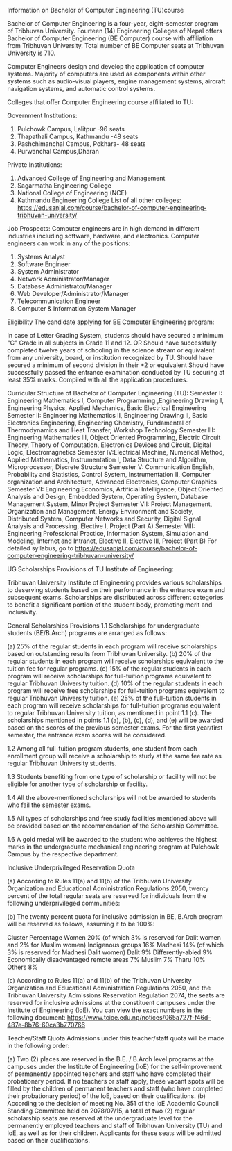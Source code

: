 Information on Bachelor of Computer Engineering (TU)course

Bachelor of Computer Engineering is a four-year, eight-semester program of Tribhuvan University. Fourteen (14) Engineering Colleges of Nepal offers Bachelor of Computer Engineering (BE Computer) course with affiliation from Tribhuvan University. Total number of BE Computer seats at Tribhuvan University is 710.

Computer Engineers design and develop the application of computer systems. Majority of computers are used as components within other systems such as audio-visual players, engine management systems, aircraft navigation systems, and automatic control systems.

Colleges that offer Computer Engineering course affiliated to TU:

Government Institutions:

1. Pulchowk Campus, Lalitpur -96 seats
2. Thapathali Campus, Kathmandu -48 seats
3. Pashchimanchal Campus, Pokhara- 48 seats
4. Purwanchal Campus,Dharan

Private Institutions:

1. Advanced College of Engineering and Management
2. Sagarmatha Engineering College
3. National College of Engineering (NCE)
4. Kathmandu Engineering College
   List of all other colleges: https://edusanjal.com/course/bachelor-of-computer-engineering-tribhuvan-university/

Job Prospects:
Computer engineers are in high demand in different industries including software, hardware, and electronics. Computer engineers can work in any of the positions:

1. Systems Analyst
2. Software Engineer
3. System Administrator
4. Network Administrator/Manager
5. Database Administrator/Manager
6. Web Developer/Administrator/Manager
7. Telecommunication Engineer
8. Computer & Information System Manager

Eligibility
The candidate applying for BE Computer Engineering program:

In case of Letter Grading System, students should have secured a minimum "C" Grade in all subjects in Grade 11 and 12.
OR
Should have successfully completed twelve years of schooling in the science stream or equivalent from any university, board, or institution recognized by TU. Should have secured a minimum of second division in their +2 or equivalent
Should have successfully passed the entrance examination conducted by TU securing at least 35% marks.
Compiled with all the application procedures.

Curricular Structure of Bachelor of Computer Engineering (TU):
Semester I: Engineering Mathematics I, Computer Programming ,Engineering Drawing I, Engineering Physics, Applied Mechanics, Basic Electrical Engineering
Semester II: Engineering Mathematics II, Engineering Drawing II, Basic Electronics Engineering, Engineering Chemistry, Fundamental of Thermodynamics and Heat Transfer, Workshop Technology
Semester III: Engineering Mathematics III, Object Oriented Programming, Electric Circuit Theory, Theory of Computation, Electronics Devices and Circuit, Digital Logic, Electromagnetics
Semester IV:Electrical Machine, Numerical Method, Applied Mathematics, Instrumentation I, Data Structure and Algorithm, Microprocessor, Discrete Structure
Semester V: Communication English, Probability and Statistics, Control System, Instrumentation II, Computer organization and Architecture, Advanced Electronics, Computer Graphics
Semester VI: Engineering Economics, Artificial Intelligence, Object Oriented Analysis and Design, Embedded System, Operating System, Database Management System, Minor Project
Semester VII: Project Management, Organization and Management, Energy Environment and Society, Distributed System, Computer Networks and Security, Digital Signal Analysis and Processing, Elective I, Project (Part A)
Semester VIII: Engineering Professional Practice, Information System, Simulation and Modeling, Internet and Intranet, Elective II, Elective III, Project (Part B)
For detailed syllabus, go to https://edusanjal.com/course/bachelor-of-computer-engineering-tribhuvan-university/

UG Scholarships Provisions of TU Institute of Engineering:

Tribhuvan University Institute of Engineering provides various scholarships to deserving students based on their performance in the entrance exam and subsequent exams. Scholarships are distributed across different categories to benefit a significant portion of the student body, promoting merit and inclusivity.

General Scholarships Provisions
1.1 Scholarships for undergraduate students (BE/B.Arch) programs are arranged as follows:

(a) 25% of the regular students in each program will receive scholarships based on outstanding results from Tribhuvan University.
(b) 20% of the regular students in each program will receive scholarships equivalent to the tuition fee for regular programs.
(c) 15% of the regular students in each program will receive scholarships for full-tuition programs equivalent to regular Tribhuvan University tuition.
(d) 10% of the regular students in each program will receive free scholarships for full-tuition programs equivalent to regular Tribhuvan University tuition.
(e) 25% of the full-tuition students in each program will receive scholarships for full-tuition programs equivalent to regular Tribhuvan University tuition, as mentioned in point 1.1 (c).
The scholarships mentioned in points 1.1 (a), (b), (c), (d), and (e) will be awarded based on the scores of the previous semester exams. For the first year/first semester, the entrance exam scores will be considered.

1.2 Among all full-tuition program students, one student from each enrollment group will receive a scholarship to study at the same fee rate as regular Tribhuvan University students.

1.3 Students benefiting from one type of scholarship or facility will not be eligible for another type of scholarship or facility.

1.4 All the above-mentioned scholarships will not be awarded to students who fail the semester exams.

1.5 All types of scholarships and free study facilities mentioned above will be provided based on the recommendation of the Scholarship Committee.

1.6 A gold medal will be awarded to the student who achieves the highest marks in the undergraduate mechanical engineering program at Pulchowk Campus by the respective department.

Inclusive Underprivileged Reservation Quota

(a) According to Rules 11(a) and 11(b) of the Tribhuvan University Organization and Educational Administration Regulations 2050, twenty percent of the total regular seats are reserved for individuals from the following underprivileged communities:

(b) The twenty percent quota for inclusive admission in BE, B.Arch program will be reserved as follows, assuming it to be 100%:

Cluster Percentage
Women 20% (of which 3% is reserved for Dalit women and 2% for Muslim women)
Indigenous groups 16%
Madhesi 14% (of which 3% is reserved for Madhesi Dalit women)
Dalit 9%
Differently-abled 9%
Economically disadvantaged remote areas 7%
Muslim 7%
Tharu 10%
Others 8%

(c) According to Rules 11(a) and 11(b) of the Tribhuvan University Organization and Educational Administration Regulations 2050, and the Tribhuvan University Admissions Reservation Regulation 2074, the seats are reserved for inclusive admissions at the constituent campuses under the Institute of Engineering (IoE). You can view the exact numbers in the following document: https://www.tcioe.edu.np/notices/065a727f-f46d-487e-8b76-60ca3b770766

Teacher/Staff Quota
Admissions under this teacher/staff quota will be made in the following order:

(a) Two (2) places are reserved in the B.E. / B.Arch level programs at the campuses under the Institute of Engineering (IoE) for the self-improvement of permanently appointed teachers and staff who have completed their probationary period. If no teachers or staff apply, these vacant spots will be filled by the children of permanent teachers and staff (who have completed their probationary period) of the IoE, based on their qualifications.
(b) According to the decision of meeting No. 351 of the IoE Academic Council Standing Committee held on 2078/07/15, a total of two (2) regular scholarship seats are reserved at the undergraduate level for the permanently employed teachers and staff of Tribhuvan University (TU) and IoE, as well as for their children. Applicants for these seats will be admitted based on their qualifications.
